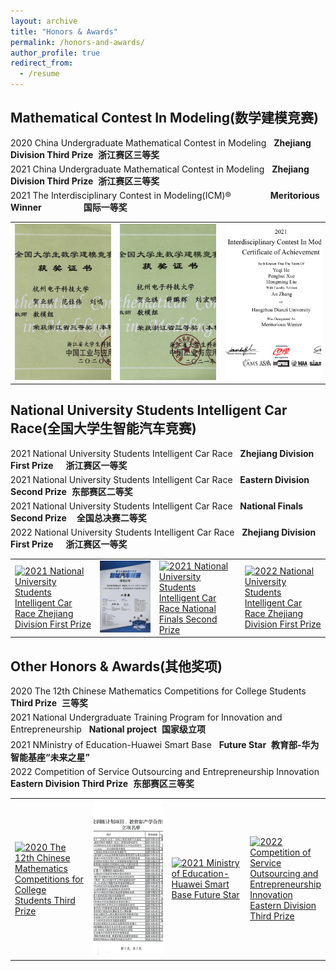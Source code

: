 ```yaml
---
layout: archive
title: "Honors & Awards"
permalink: /honors-and-awards/
author_profile: true
redirect_from:
  - /resume
---
```



Mathematical Contest In Modeling(数学建模竞赛)
------
<div style="width: 100%; margin-bottom: 5px;">
  <span>2020 China Undergraduate Mathematical Contest in Modeling</span>&nbsp;&nbsp;
  <span><strong>Zhejiang Division Third Prize</strong>&nbsp;&nbsp;<strong>浙江赛区三等奖</strong></span>
</div>
<div style="width: 100%; margin-bottom: 5px;">
  <span>2021 China Undergraduate Mathematical Contest in Modeling</span>&nbsp;&nbsp;
  <span><strong>Zhejiang Division Third Prize</strong>&nbsp;&nbsp;<strong>浙江赛区三等奖</strong></span>
</div>
<div style="width: 100%; margin-bottom: 5px;">
  <span>2021 The Interdisciplinary Contest in Modeling(ICM)®</span>&nbsp;&nbsp;&nbsp;&nbsp;&nbsp;&nbsp;&nbsp;&nbsp;&nbsp;&nbsp;&nbsp;&nbsp;&nbsp;&nbsp;&nbsp;
  <span><strong>Meritorious Winner</strong>&nbsp;&nbsp;&nbsp;&nbsp;&nbsp;&nbsp;&nbsp;&nbsp;&nbsp;&nbsp;&nbsp;&nbsp;&nbsp;&nbsp;&nbsp;&nbsp;&nbsp;<strong>国际一等奖</strong></span>
</div>

<table style="border: none; width: 100%;">
<tr style="border: none;">
<td style="border: none; width: 33.33%;"><a href="/images/honors-and-awards/20数模省三.jpg"><img src='/images/honors-and-awards/20数模省三.jpg' alt='2020 China Undergraduate Mathematical Contest in Modeling Zhejiang Division Third Prize' style="width: 100%; height: 250px; object-fit: cover;"></a></td>
<td style="border: none; width: 33.33%;"><a href="/images/honors-and-awards/21数模省三.jpg"><img src='/images/honors-and-awards/21数模省三.jpg' alt='2021 China Undergraduate Mathematical Contest in Modeling Zhejiang Division Third Prize' style="width: 100%; height: 250px; object-fit: cover;"></a></td>
<td style="border: none; width: 33.33%;"><a href="/images/honors-and-awards/ICM-M.jpg"><img src='/images/honors-and-awards/ICM-M.jpg' alt='2021 The Interdisciplinary Contest in Modeling(ICM)® Meritorious Winner' style="width: 100%; height: 250px; object-fit: cover;"></a></td>
</tr>
</table>

National University Students Intelligent Car Race(全国大学生智能汽车竞赛)
------

<div style="width: 100%; margin-bottom: 5px;">
  <span>2021 National University Students Intelligent Car Race</span>&nbsp;&nbsp;
  <span><strong>Zhejiang Division First Prize</strong>&nbsp;&nbsp;&nbsp;&nbsp;&nbsp;<strong>浙江赛区一等奖</strong></span>
</div>
<div style="width: 100%; margin-bottom: 5px;">
  <span>2021 National University Students Intelligent Car Race</span>&nbsp;&nbsp;
  <span><strong>Eastern Division Second Prize</strong>&nbsp;&nbsp;<strong>东部赛区二等奖</strong></span>
</div>
<div style="width: 100%; margin-bottom: 5px;">
  <span>2021 National University Students Intelligent Car Race</span>&nbsp;&nbsp;
  <span><strong>National Finals Second Prize</strong>&nbsp;&nbsp;&nbsp;&nbsp;<strong>全国总决赛二等奖</strong></span>
</div>
<div style="width: 100%; margin-bottom: 5px;">
  <span>2022 National University Students Intelligent Car Race</span>&nbsp;&nbsp;
  <span><strong>Zhejiang Division First Prize</strong>&nbsp;&nbsp;&nbsp;&nbsp;&nbsp;<strong>浙江赛区一等奖</strong></span>
</div>

<table style="border: none;">
<tr style="border: none;">
<td style="border: none;"><a href="/images/honors-and-awards/21智能车省一.jpg"><img src='/images/honors-and-awards/21智能车省一.jpg' alt='2021 National University Students Intelligent Car Race Zhejiang Division First Prize'></a></td>
<td style="border: none;"><a href="/images/honors-and-awards/21智能车东部二.jpg"><img src='/images/honors-and-awards/21智能车东部二.jpg' alt='2021 National University Students Intelligent Car Race Eastern Division Second Prize'></a></td>
<td style="border: none;"><a href="/images/honors-and-awards/21智能车国二.jpg"><img src='/images/honors-and-awards/21智能车国二.jpg' alt='2021 National University Students Intelligent Car Race National Finals Second Prize'></a></td>
<td style="border: none;"><a href="/images/honors-and-awards/22智能车省一.jpg"><img src='/images/honors-and-awards/22智能车省一.jpg' alt='2022 National University Students Intelligent Car Race Zhejiang Division First Prize'></a></td>
</tr>
</table>

Other Honors & Awards(其他奖项)
------

<div style="width: 100%; margin-bottom: 5px;">
  <span>2020 The 12th Chinese Mathematics Competitions for College Students</span>&nbsp;&nbsp;
  <span><strong>Third Prize</strong>&nbsp;&nbsp;<strong>三等奖</strong></span>
</div>
<div style="width: 100%; margin-bottom: 5px;">
  <span>2021 National Undergraduate Training Program for Innovation and Entrepreneurship</span>&nbsp;&nbsp;
  <span><strong>National project</strong>&nbsp;&nbsp;<strong>国家级立项</strong></span>
</div>
<div style="width: 100%; margin-bottom: 5px;">
  <span>2021 NMinistry of Education-Huawei Smart Base</span>&nbsp;&nbsp;
  <span><strong>Future Star</strong>&nbsp;&nbsp;<strong>教育部-华为智能基座“未来之星”</strong></span>
</div>
<div style="width: 100%; margin-bottom: 5px;">
  <span>2022 Competition of Service Outsourcing and Entrepreneurship Innovation</span>&nbsp;&nbsp;
  <span><strong>Eastern Division Third Prize</strong>&nbsp;&nbsp;<strong>东部赛区三等奖</strong></span>
</div>

<table style="border: none; width: 100%;">
<tr style="border: none;">
<td style="border: none; width: 25%;"><a href="/images/honors-and-awards/20数竞国三.jpg"><img src='/images/honors-and-awards/20数竞国三.jpg' alt='2020 The 12th Chinese Mathematics Competitions for College Students Third Prize' style="width: 100%; height: 250px; object-fit: cover;"></a></td>
<td style="border: none; width: 25%;"><a href="/images/honors-and-awards/大创.jpg"><img src='/images/honors-and-awards/大创.jpg' alt='2021 National Undergraduate Training Program for Innovation and Entrepreneurship National project' style="width: 100%; height: 250px; object-fit: cover;"></a></td>
<td style="border: none; width: 25%;"><a href="/images/honors-and-awards/华为智能基座.jpg"><img src='/images/honors-and-awards/华为智能基座.jpg' alt='2021 Ministry of Education-Huawei Smart Base Future Star' style="width: 100%; height: 250px; object-fit: cover;"></a></td>
<td style="border: none; width: 25%;"><a href="/images/honors-and-awards/服务外包东部三.jpg"><img src='/images/honors-and-awards/服务外包东部三.jpg' alt='2022 Competition of Service Outsourcing and Entrepreneurship Innovation Eastern Division Third Prize' style="width: 100%; height: 250px; object-fit: cover;"></a></td>
</tr>
</table>